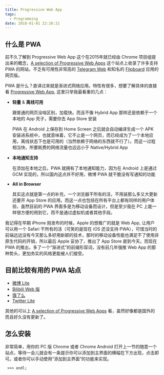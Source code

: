 ```yaml
---
title: Progressive Web App
tags:
  - Programming
date: 2018-01-01 22:26:21
---
```



## 什么是 PWA

前不久了解到 Progressive Web App 这个在2015年就已经由 Chrome 项目组提出来的概念，[A selection of Progressive Web Apps](https://pwa.rocks/) 这个站点上收录了许多支持 PWA 的网站，不乏有可用性非常高的 [Telegram Web](https://web.telegram.org/) 和知名的 [Flipboard](https://flipboard.com/) 应用的网页版。

PWA 是什么？直译过来就是渐进式网络应用。特性有很多，想要了解具体的直接看 [Progressive Web App](https://developers.google.com/web/progressive-web-apps/), 这里只举我最看重的几点：

- **轻量** & **离线可用**

  跟普通的网页没啥区别，加载快。而且不像 Hybrid App 那样还是依赖于一个本地的 App 壳子，需要你去 App Store 安装

  PWA 在 Android 上保存到 Home Screen 之后就会自动编译生成一个 APK 安装进系统中，也就意味着，它不止是一个网页，而已经成为了一个本地应用，离线状态下也是可用的（当然依赖于网络的东西就不行了）。而这一过程相当快，所要耗费的网络流量也远远小于 Native/Hybrid App

- **本地通知支持**

  在添加在本地之后，PWA 就拥有了本地通知能力，因为在 Android 上是通过 GCM 实现的，所以国内这点并不好用，微博 PWA 就干脆没有写通知的功能

- **All in Browser**

  其实这点就是第一点的补充，一个浏览器干所有的活，不用装那么多又大更新还要开 App Store 的应用。而这一点也包括在所有平台上都有同样的用户体验，虽然目前的 PWA 界面多是为移动设备而设计，但是至少我在 PC 上能一样很方便的用到它，而不是通过虚拟机或者其他手段。

我记得在早期 iPhone 刚发布的时候，Apple 的想推广的就是 Web App, 让用户可以用一个 Safari 干所有的活（可笑的是现在 iOS 还没支持 PWA），可惜当时的前端远远没有今天那么多好用新颖的技术，那时的移动设备性能也满足不了使用非原生代码的开销，所以最后 Apple 妥协了，推出了 App Store 直到今天。而现在 PWA 的推出，多了一个“渐进式”的前缀形容词，没有前几年强推 Web App 的那种势头，更加务实的风格更能被人们接受。

## 目前比较有用的 PWA 站点

- [微博 Lite](https://m.weibo.cn/beta)
- [Bilibili Web 版](https://m.bilibili.com)
- [饿了么](https://h5.ele.me)
- [Twitter Lite](https://mobile.twitter.com/)

其他的可以上 [A selection of Progressive Web Apps](https://pwa.rocks/) 看，虽然好像都是国外的而且好久没有更新了。

## 怎么安装

非常简单，用你的 PC 版 Chrome 或者 Chrome Android 打开上一节的随意一个站点，等待一会儿就会有一条提示你可以添加到主界面的横幅在下方出现，点击即可。或者你可以手动使用“添加到主界面”的功能来实现。

``` >>> endl;```